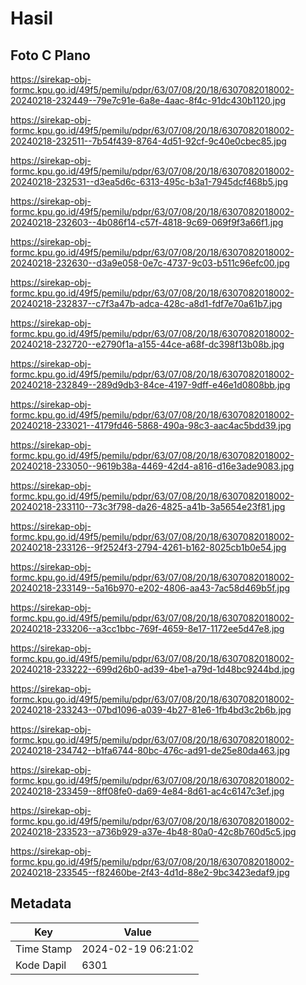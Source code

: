 # Hasil

## Foto C Plano

https://sirekap-obj-formc.kpu.go.id/49f5/pemilu/pdpr/63/07/08/20/18/6307082018002-20240218-232449--79e7c91e-6a8e-4aac-8f4c-91dc430b1120.jpg

https://sirekap-obj-formc.kpu.go.id/49f5/pemilu/pdpr/63/07/08/20/18/6307082018002-20240218-232511--7b54f439-8764-4d51-92cf-9c40e0cbec85.jpg

https://sirekap-obj-formc.kpu.go.id/49f5/pemilu/pdpr/63/07/08/20/18/6307082018002-20240218-232531--d3ea5d6c-6313-495c-b3a1-7945dcf468b5.jpg

https://sirekap-obj-formc.kpu.go.id/49f5/pemilu/pdpr/63/07/08/20/18/6307082018002-20240218-232603--4b086f14-c57f-4818-9c69-069f9f3a66f1.jpg

https://sirekap-obj-formc.kpu.go.id/49f5/pemilu/pdpr/63/07/08/20/18/6307082018002-20240218-232630--d3a9e058-0e7c-4737-9c03-b511c96efc00.jpg

https://sirekap-obj-formc.kpu.go.id/49f5/pemilu/pdpr/63/07/08/20/18/6307082018002-20240218-232837--c7f3a47b-adca-428c-a8d1-fdf7e70a61b7.jpg

https://sirekap-obj-formc.kpu.go.id/49f5/pemilu/pdpr/63/07/08/20/18/6307082018002-20240218-232720--e2790f1a-a155-44ce-a68f-dc398f13b08b.jpg

https://sirekap-obj-formc.kpu.go.id/49f5/pemilu/pdpr/63/07/08/20/18/6307082018002-20240218-232849--289d9db3-84ce-4197-9dff-e46e1d0808bb.jpg

https://sirekap-obj-formc.kpu.go.id/49f5/pemilu/pdpr/63/07/08/20/18/6307082018002-20240218-233021--4179fd46-5868-490a-98c3-aac4ac5bdd39.jpg

https://sirekap-obj-formc.kpu.go.id/49f5/pemilu/pdpr/63/07/08/20/18/6307082018002-20240218-233050--9619b38a-4469-42d4-a816-d16e3ade9083.jpg

https://sirekap-obj-formc.kpu.go.id/49f5/pemilu/pdpr/63/07/08/20/18/6307082018002-20240218-233110--73c3f798-da26-4825-a41b-3a5654e23f81.jpg

https://sirekap-obj-formc.kpu.go.id/49f5/pemilu/pdpr/63/07/08/20/18/6307082018002-20240218-233126--9f2524f3-2794-4261-b162-8025cb1b0e54.jpg

https://sirekap-obj-formc.kpu.go.id/49f5/pemilu/pdpr/63/07/08/20/18/6307082018002-20240218-233149--5a16b970-e202-4806-aa43-7ac58d469b5f.jpg

https://sirekap-obj-formc.kpu.go.id/49f5/pemilu/pdpr/63/07/08/20/18/6307082018002-20240218-233206--a3cc1bbc-769f-4659-8e17-1172ee5d47e8.jpg

https://sirekap-obj-formc.kpu.go.id/49f5/pemilu/pdpr/63/07/08/20/18/6307082018002-20240218-233222--699d26b0-ad39-4be1-a79d-1d48bc9244bd.jpg

https://sirekap-obj-formc.kpu.go.id/49f5/pemilu/pdpr/63/07/08/20/18/6307082018002-20240218-233243--07bd1096-a039-4b27-81e6-1fb4bd3c2b6b.jpg

https://sirekap-obj-formc.kpu.go.id/49f5/pemilu/pdpr/63/07/08/20/18/6307082018002-20240218-234742--b1fa6744-80bc-476c-ad91-de25e80da463.jpg

https://sirekap-obj-formc.kpu.go.id/49f5/pemilu/pdpr/63/07/08/20/18/6307082018002-20240218-233459--8ff08fe0-da69-4e84-8d61-ac4c6147c3ef.jpg

https://sirekap-obj-formc.kpu.go.id/49f5/pemilu/pdpr/63/07/08/20/18/6307082018002-20240218-233523--a736b929-a37e-4b48-80a0-42c8b760d5c5.jpg

https://sirekap-obj-formc.kpu.go.id/49f5/pemilu/pdpr/63/07/08/20/18/6307082018002-20240218-233545--f82460be-2f43-4d1d-88e2-9bc3423edaf9.jpg


## Metadata

| Key        | Value               |
| ---------- | ------------------- |
| Time Stamp | 2024-02-19 06:21:02 |
| Kode Dapil | 6301                |



